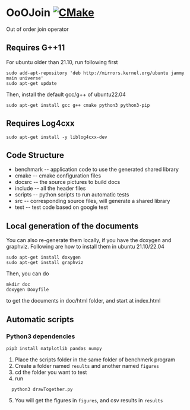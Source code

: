 # OoOJoin [![CMake](https://github.com/intellistream/ModernCPlusProjectTemplate/actions/workflows/cmake.yml/badge.svg?branch=main)](https://github.com/intellistream/ModernCPlusProjectTemplate/actions/workflows/cmake.yml)
Out of order join operator

## Requires G++11
For ubuntu older than 21.10, run following first
```shell
sudo add-apt-repository 'deb http://mirrors.kernel.org/ubuntu jammy main universe'
sudo apt-get update
```
Then, install the default gcc/g++ of ubuntu22.04
```shell
sudo apt-get install gcc g++ cmake python3 python3-pip
```

## Requires Log4cxx

```shell
sudo apt-get install -y liblog4cxx-dev
```

## Code Structure

- benchmark -- application code to use the generated shared library
- cmake -- cmake configuration files
- docsrc -- the source pictures to build docs
- include -- all the header files
- scripts -- python scripts to run automatic tests
- src -- corresponding source files, will generate a shared library
- test -- test code based on google test


## Local generation of the documents

You can also re-generate them locally, if you have the doxygen and graphviz. Following are how to install them in ubuntu
21.10/22.04

```shell
sudo apt-get install doxygen
sudo apt-get install graphviz
```

Then, you can do

```shell
mkdir doc
doxygen Doxyfile
```

to get the documents in doc/html folder, and start at index.html

## Automatic scripts
### Python3 dependencies
```shell
pip3 install matplotlib pandas numpy
```
1. Place the scripts folder in the same folder of benchmerk program
2. Create a folder named ``results`` and another named ``figures``
3. cd the folder you want to test
4. run 
```shell
  python3 drawTogether.py
```
5. You will get the figures in ``figures``, and csv results in ``results``